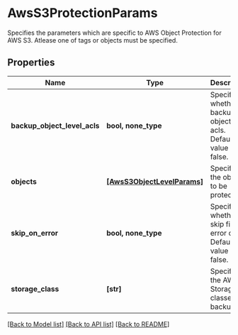 # AwsS3ProtectionParams

Specifies the parameters which are specific to AWS Object Protection for AWS S3. Atlease one of tags or objects must be specified.

## Properties
Name | Type | Description | Notes
------------ | ------------- | ------------- | -------------
**backup_object_level_acls** | **bool, none_type** | Specifies whether to backup object level acls. Default value is false. | [optional] 
**objects** | [**[AwsS3ObjectLevelParams]**](AwsS3ObjectLevelParams.md) | Specifies the objects to be protected. | [optional] 
**skip_on_error** | **bool, none_type** | Specifies whether to skip files on error or not. Default value is false. | [optional] 
**storage_class** | **[str]** | Specifies the AWS S3 Storage classes to backup. | [optional] 

[[Back to Model list]](../README.md#documentation-for-models) [[Back to API list]](../README.md#documentation-for-api-endpoints) [[Back to README]](../README.md)


